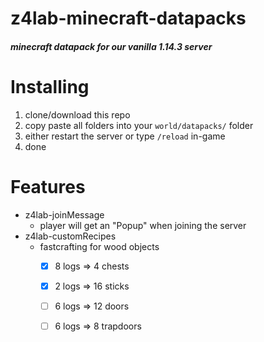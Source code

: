 # z4lab-minecraft-datapacks
##### minecraft datapack for our vanilla 1.14.3 server

# Installing
1. clone/download this repo
1. copy paste all folders into your `world/datapacks/` folder
1. either restart the server or type `/reload` in-game
1. done

# Features
- z4lab-joinMessage
  - player will get an "Popup" when joining the server
- z4lab-customRecipes
  - fastcrafting for wood objects
    - [x] 8 logs => 4 chests
    - [x] 2 logs => 16 sticks
    - [ ] 6 logs => 12 doors
    - [ ] 6 logs => 8 trapdoors


